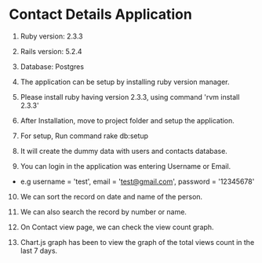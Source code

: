 # Contact Details Application

1. Ruby version: 2.3.3

2. Rails version: 5.2.4

3. Database: Postgres

4. The application can be setup by installing ruby version manager.

5. Please install ruby having version 2.3.3, using command 'rvm install 2.3.3'

6. After Installation, move to project folder and setup the application.

7. For setup, Run command rake db:setup

8. It will create the dummy data with users and contacts database.

9. You can login in the application was entering Username or Email.
 - e.g username = 'test',
 	   email = 'test@gmail.com',
 	   password = '12345678'

10. We can sort the record on date and name of the person.

11. We can also search the record by number or name.

12. On Contact view page, we can check the view count graph.

13. Chart.js graph has been to view the graph of the total views count in the last 7 days.
